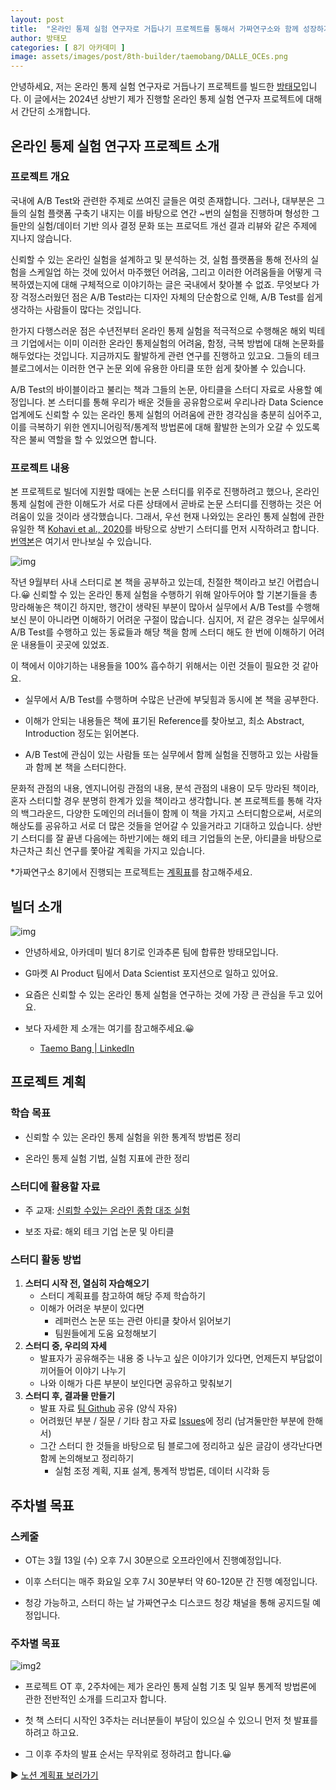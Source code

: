 ```yaml
---
layout: post
title:  "온라인 통제 실험 연구자로 거듭나기 프로젝트를 통해서 가짜연구소와 함께 성장하기"
author: 방태모
categories: [ 8기 아카데미 ]
image: assets/images/post/8th-builder/taemobang/DALLE_OCEs.png
---
```


안녕하세요, 저는 온라인 통제 실험 연구자로 거듭나기 프로젝트를 빌드한 [방태모](https://www.taemobang.com/)입니다. 이 글에서는 2024년 상반기 제가 진행할 온라인 통제 실험 연구자 프로젝트에 대해서 간단히 소개합니다.

## 온라인 통제 실험 연구자 프로젝트 소개

### 프로젝트 개요

국내에 A/B Test와 관련한 주제로 쓰여진 글들은 여럿 존재합니다. 그러나, 대부분은 그들의 실험 플랫폼 구축기 내지는 이를 바탕으로 연간 \~번의 실험을 진행하며 형성한 그들만의 실험/데이터 기반 의사 결정 문화 또는 프로덕트 개선 결과 리뷰와 같은 주제에 지나지 않습니다.

신뢰할 수 있는 온라인 실험을 설계하고 및 분석하는 것, 실험 플랫폼을 통해 전사의 실험을 스케일업 하는 것에 있어서 마주했던 어려움, 그리고 이러한 어려움들을 어떻게 극복하였는지에 대해 구체적으로 이야기하는 글은 국내에서 찾아볼 수 없죠. 무엇보다 가장 걱정스러웠던 점은 A/B Test라는 디자인 자체의 단순함으로 인해, A/B Test를 쉽게 생각하는 사람들이 많다는 것입니다.

한가지 다행스러운 점은 수년전부터 온라인 통제 실험을 적극적으로 수행해온 해외 빅테크 기업에서는 이미 이러한 온라인 통제실험의 어려움, 함정, 극복 방법에 대해 논문화를 해두었다는 것입니다. 지금까지도 활발하게 관련 연구를 진행하고 있고요. 그들의 테크 블로그에서는 이러한 연구 논문 외에 유용한 아티클 또한 쉽게 찾아볼 수 있습니다.

A/B Test의 바이블이라고 불리는 책과 그들의 논문, 아티클을 스터디 자료로 사용할 예정입니다. 본 스터디를 통해 우리가 배운 것들을 공유함으로써 우리나라 Data Science 업계에도 신뢰할 수 있는 온라인 통제 실험의 어려움에 관한 경각심을 충분히 심어주고, 이를 극복하기 위한 엔지니어링적/통계적 방법론에 대해 활발한 논의가 오갈 수 있도록 작은 불씨 역할을 할 수 있었으면 합니다.

### 프로젝트 내용

본 프로젝트로 빌더에 지원할 때에는 논문 스터디를 위주로 진행하려고 했으나, 온라인 통제 실험에 관한 이해도가 서로 다른 상태에서 곧바로 논문 스터디를 진행하는 것은 어려움이 있을 것이라 생각했습니다. 그래서, 우선 현재 나와있는 온라인 통제 실험에 관한 유일한 책 [Kohavi et al., 2020](https://experimentguide.com/)를 바탕으로 상반기 스터디를 먼저 시작하려고 합니다. [번역본](http://www.acornpub.co.kr/book/trustworthy-abtest)은 여기서 만나보실 수 있습니다.

![img](../assets/images/post/8th-builder/taemobang/book.jpg)

작년 9월부터 사내 스터디로 본 책을 공부하고 있는데, 친절한 책이라고 보긴 어렵습니다.😀 신뢰할 수 있는 온라인 통제 실험을 수행하기 위해 알아두어야 할 기본기들을 총 망라해놓은 책이긴 하지만, 행간이 생략된 부분이 많아서 실무에서 A/B Test를 수행해보신 분이 아니라면 이해하기 어려운 구절이 많습니다. 심지어, 저 같은 경우는 실무에서 A/B Test를 수행하고 있는 동료들과 해당 책을 함께 스터디 해도 한 번에 이해하기 어려운 내용들이 곳곳에 있었죠.

이 책에서 이야기하는 내용들을 100% 흡수하기 위해서는 이런 것들이 필요한 것 같아요.

-   실무에서 A/B Test를 수행하며 수많은 난관에 부딪힘과 동시에 본 책을 공부한다.

-   이해가 안되는 내용들은 책에 표기된 Reference를 찾아보고, 최소 Abstract, Introduction 정도는 읽어본다.

-   A/B Test에 관심이 있는 사람들 또는 실무에서 함께 실험을 진행하고 있는 사람들과 함께 본 책을 스터디한다.

문화적 관점의 내용, 엔지니어링 관점의 내용, 분석 관점의 내용이 모두 망라된 책이라, 혼자 스터디할 경우 분명히 한계가 있을 책이라고 생각합니다. 본 프로젝트를 통해 각자의 백그라운드, 다양한 도메인의 러너들이 함께 이 책을 가지고 스터디함으로써, 서로의 해상도를 공유하고 서로 더 많은 것들을 얻어갈 수 있을거라고 기대하고 있습니다. 상반기 스터디를 잘 끝낸 다음에는 하반기에는 해외 테크 기업들의 논문, 아티클을 바탕으로 차근차근 최신 연구를 쫓아갈 계획을 가지고 있습니다.

\*가짜연구소 8기에서 진행되는 프로젝트는 [계획표](https://www.notion.so/chanrankim/ac8f46b9011549999c6c3f18d4a3c5cb?v=1f3bf7ae8b3244a297003b157b0331c5&pvs=4)를 참고해주세요.

## 빌더 소개

![img](../assets/images/post/8th-builder/taemobang/profile.PNG)

-   안녕하세요, 아카데미 빌더 8기로 인과추론 팀에 합류한 방태모입니다.

-   G마켓 AI Product 팀에서 Data Scientist 포지션으로 일하고 있어요.

-   요즘은 신뢰할 수 있는 온라인 통제 실험을 연구하는 것에 가장 큰 관심을 두고 있어요.

-   보다 자세한 제 소개는 여기를 참고해주세요.😀

    -   [Taemo Bang \| LinkedIn](https://www.linkedin.com/in/taemo/)

## 프로젝트 계획

### 학습 목표

-   신뢰할 수 있는 온라인 통제 실험을 위한 통계적 방법론 정리

-   온라인 통제 실험 기법, 실험 지표에 관한 정리

### 스터디에 활용할 자료

-   주 교재: [신뢰할 수있는 온라인 종합 대조 실험](http://www.acornpub.co.kr/book/trustworthy-abtest)

-   보조 자료: 해외 테크 기업 논문 및 아티클

### 스터디 활동 방법

1.  **스터디 시작 전, 열심히 자습해오기**
    -   스터디 계획표를 참고하여 해당 주제 학습하기
    -   이해가 어려운 부분이 있다면
        -   레퍼런스 논문 또는 관련 아티클 찾아서 읽어보기
        -   팀원들에게 도움 요청해보기
2.  **스터디 중, 우리의 자세**
    -   발표자가 공유해주는 내용 중 나누고 싶은 이야기가 있다면, 언제든지 부담없이 끼어들어 이야기 나누기
    -   나와 이해가 다른 부분이 보인다면 공유하고 맞춰보기
3.  **스터디 후, 결과물 만들기**
    -   발표 자료 [팀 Github](https://github.com/CausalInferenceLab/OCE-Materials/tree/main) 공유 (양식 자유)
    -   어려웠던 부분 / 질문 / 기타 참고 자료 [Issues](https://github.com/CausalInferenceLab/OCE-Materials/issues)에 정리 (남겨둘만한 부분에 한해서)
    -   그간 스터디 한 것들을 바탕으로 팀 블로그에 정리하고 싶은 글감이 생각난다면 함께 논의해보고 정리하기
        -   실험 조정 계획, 지표 설계, 통계적 방법론, 데이터 시각화 등

## 주차별 목표

### 스케줄

-   OT는 3월 13일 (수) 오후 7시 30분으로 오프라인에서 진행예정입니다.

-   이후 스터디는 매주 화요일 오후 7시 30분부터 약 60-120분 간 진행 예정입니다.

-   청강 가능하고, 스터디 하는 날 가짜연구소 디스코드 청강 채널을 통해 공지드릴 예정입니다.

### 주차별 목표

![img2](../assets/images/post/8th-builder/taemobang/study_plan.PNG)

-   프로젝트 OT 후, 2주차에는 제가 온라인 통제 실험 기초 및 일부 통계적 방법론에 관한 전반적인 소개를 드리고자 합니다.

-   첫 책 스터디 시작인 3주차는 러너분들이 부담이 있으실 수 있으니 먼저 첫 발표를 하려고 하고요.

-   그 이후 주차의 발표 순서는 무작위로 정하려고 합니다.😀

▶️ [노션 계획표 보러가기](https://www.notion.so/chanrankim/6f637b9572f14c61b6ae84c2739ffc41?pvs=4)
